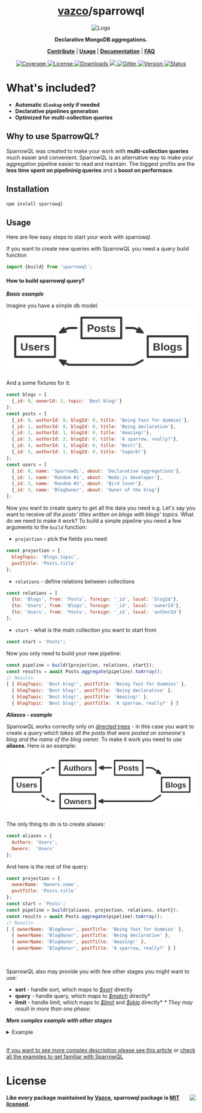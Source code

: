 <h1 align="center">
    <a href="https://github.com/vazco">vazco</a>/sparrowql
</h1>

<p align="center">
    <img src="sparrowql.png" alt="Logo" height="300">
</p>

<p align="center">
    <strong>Declarative MongoDB aggregations.</strong>
</p>

<p align="center">
    <strong><a href="https://github.com/vazco/sparrowql/blob/master/.github/CONTRIBUTING.md">Contribute</a></strong> |
    <strong>
     <a href="#usage">Usage</a>
    </strong> |
    <strong><a href="https://github.com/vazco/sparrowql/blob/master/INTRODUCTION.md">Documentation</a></strong> |
    <strong><a href="https://github.com/vazco/sparrowql/blob/master/FAQ.md">FAQ</a></strong>
    
</p>



<p align="center">
    <a href="https://codecov.io/gh/vazco/sparrowql">
        <img src="https://img.shields.io/codecov/c/github/vazco/sparrowql.svg?style=flat-square" alt="Coverage">
    </a>
    <a href="https://npmjs.org/package/sparrowql">
        <img src="https://img.shields.io/npm/l/sparrowql.svg?style=flat-square" alt="License">
    </a>
    <a href="https://npmjs.org/package/sparrowql">
        <img src="https://img.shields.io/npm/dm/sparrowql.svg?style=flat-square" alt="Downloads">
    </a>
    <a href="https://vazco.eu">
        <img src="https://img.shields.io/badge/vazco-package-blue.svg?logo=data%3Aimage%2Fpng%3Bbase64%2CiVBORw0KGgoAAAANSUhEUgAAAA4AAAAOCAYAAAAfSC3RAAAABmJLR0QA%2FwD%2FAP%2BgvaeTAAAACXBIWXMAAAsTAAALEwEAmpwYAAAAB3RJTUUH4QMfFAIRHb8WQgAAAY1JREFUKM%2BNkLFrGgEUxr87FMnpnXdIqxi1Q3VxachgSbcOgRBCTMbgH9CCW%2BjSUminSpEmBEIpHW7rkCmQSSjEKVOGEAK5bOFyk4c5TMRTyZ1fl5aK9ai%2F8b334%2Ft4QBBmLQmz9jpoLSKYPQCfYdaezi6atTKAMoAYgK1pJ8LkQPr5JspHsbO%2BFilAEADQArCA3Ftn%2FC40KebPO4Ln37peNNxrFxPSXTaW9cPiewDbgYkkXwBYB3B5dHES3W8cpM254ctOJhr3wsKqs7Zj%2FdOZZITkMf9yT%2FKq3e18eHf47fmTT5XE1H%2BQ3GAwDyQ%2FkkxMSvLvhP%2FxZVLc42zYJBf%2FSPMkW57nsd%2Fv03VdDgYDjkajIPkryVDIdd1Xtm0%2Fdhznptvtmr7vu5IkRRRFySiKko%2FH45BlebzgJoBdodls%2FjAM49SyrIau69etVmsIIFStVnPFYvFZoVBY1jRtJZlMpjRNm5MkCaIofhfq9XrMMIyeruuc9u1KpRIulUqqqqpLqqqW0%2Bl0OZVKyb8ANqUwunhV3dcAAAAASUVORK5CYII%3D&style=flat-square">
    </a>
    <a href="https://gitter.im/vazco/sparrowql">
        <img src="https://img.shields.io/gitter/room/vazco/sparrowql.svg?style=flat-square" alt="Gitter">
    </a>
    <a href="https://npmjs.org/package/sparrowql">
        <img src="https://img.shields.io/npm/v/sparrowql.svg?style=flat-square" alt="Version">
    </a>
    <a href="https://travis-ci.org/vazco/sparrowql">
        <img src="https://img.shields.io/travis/vazco/sparrowql.svg?style=flat-square" alt="Status">
    </a>
</p>

# What's included?

* **Automatic `$lookup` only if needed**
* **Declarative pipelines generation**
* **Optimized for multi-collection queries**

## Why to use SparrowQL?

SparrowQL was created to make your work with __multi-collection queries__ much easier and convenient. SparrowQL is an alternative way to make your aggregation pipeline easier to read and maintain. The biggest profits are the __less time spent on pipelininig queries__ and a __boost on performace__.

## Installation 

```sh
npm install sparrowql
```

## Usage 
Here are few easy steps to start your work with sparrowql.

If you want to create new queries with SparrowQL you need a query build function

```js
import {build} from 'sparrowql';
```

#### How to build sparrowql query?
__*Basic example*__

Imagine you have a simple db model:
<br>
![Simple graph db model](graph.png)

And a some fixtures for it:

```js
const blogs = [
  {_id: 0, ownerId: 3, topic: 'Best blog!'}
];
const posts = [
  {_id: 0, authorId: 0, blogId: 0, title: 'Being fast for dummies'},
  {_id: 1, authorId: 0, blogId: 0, title: 'Being declarative'},
  {_id: 2, authorId: 1, blogId: 0, title: 'Amazing!'},
  {_id: 3, authorId: 2, blogId: 0, title: 'A sparrow, really?'},
  {_id: 4, authorId: 1, blogId: 0, title: 'Best!'},
  {_id: 5, authorId: 1, blogId: 0, title: 'Superb!'}
];
const users = [
  {_id: 0, name: 'SparrowQL', about: 'Declarative aggregations'},
  {_id: 1, name: 'Random #1', about: 'Node.js developer'},
  {_id: 2, name: 'Random #2', about: 'Bird lover'},
  {_id: 3, name: 'BlogOwner', about: 'Owner of the blog'}
];
```

Now you want to create query to get all the data you need e.g.
Let's say you want to receive _all the posts' titles written on blogs with blogs' topics._ What do we need to make it work? To build a simple pipeline you need a few arguments to the `build` function:

* `projection` - pick the fields you need

```js
const projection = {
  blogTopic: 'Blogs.topic',
  postTitle: 'Posts.title'
};
```

* `relations` - define relations between collections

```js
const relations = [
  {to: 'Blogs', from: 'Posts', foreign: '_id', local: 'blogId'},
  {to: 'Users', from: 'Blogs', foreign: '_id', local: 'ownerId'},
  {to: 'Users', from: 'Posts', foreign: '_id', local: 'authorId'}
];
```

* `start` - what is the main collection you want to start from

```js
const start = 'Posts';
```

Now you only need to build your new pipeline:

```js
const pipeline = build({projection, relations, start});
const results = await Posts.aggregate(pipeline).toArray();
// Results 
[ { blogTopic: 'Best blog!', postTitle: 'Being fast for dummies' },
  { blogTopic: 'Best blog!', postTitle: 'Being declarative' },
  { blogTopic: 'Best blog!', postTitle: 'Amazing!' },
  { blogTopic: 'Best blog!', postTitle: 'A sparrow, really?' } ]
```

__*Aliases - example*__

SparrowQL works correctly only on [directed trees](https://en.wikipedia.org/wiki/Tree_(graph_theory)) - in this case you want to create a _query which takes all the posts that were posted on someone's blog and the name of the blog owner_. To make it work you need to use __aliases__. Here is an example:

![Simple db graph model with aliases](tree.png)

The only thing to do is to create aliases:

```js
const aliases = {
  Authors: 'Users',
  Owners:  'Users'
};
```

And here is the rest of the query:

```js
const projection = {
  ownerName: 'Owners.name',
  postTitle: 'Posts.title'
};
const start = 'Posts';
const pipeline = build({aliases, projection, relations, start});
const results = await Posts.aggregate(pipeline).toArray();
// Results
[ { ownerName: 'BlogOwner', postTitle: 'Being fast for dummies' },
  { ownerName: 'BlogOwner', postTitle: 'Being declarative' },
  { ownerName: 'BlogOwner', postTitle: 'Amazing!' },
  { ownerName: 'BlogOwner', postTitle: 'A sparrow, really?' } ]
```

<br>

SparrowQL also may provide you with few other stages you might want to use: 
* __sort__ - handle sort, which maps to [_\$sort_](https://docs.mongodb.com/manual/reference/operator/aggregation/sort/index.html) directly
* __query__ - handle query, which maps to [_\$match_](https://docs.mongodb.com/manual/reference/operator/aggregation/match/index.html) directly*
* __limit__ - handle limit, which maps to [_\$limit_](https://docs.mongodb.com/manual/reference/operator/aggregation/limit/index.html) and [_\$skip_](https://docs.mongodb.com/manual/reference/operator/aggregation/skip/index.html) directly*
   _\* They may result in more than one phase._

__*More complex example with other stages*__

<details>
<summary>Example</summary>

```js
const limit = 1;
const projection = {
  blogOwnerName: 'Owners.name',
  postAuthorName: 'Authors.name',
  postTitle: 'Posts.title'
};
const query = {'Authors.name': 'Random #1'};
const skip = 1;
const sort = {'Posts.title': -1};
const start = 'Posts';
const pipeline = build({
  aliases,
  limit,
  projection,
  query,
  relations,
  skip,
  sort,
  start
});
const results = await Posts.aggregate(pipeline).toArray();
[ { blogOwnerName: 'BlogOwner',
    postAuthorName: 'Random #1',
    postTitle: 'Best!' } ]
```
</details>
<br>

[If you want to see more complex description please see this article](https://medium.com/vazco/dynamic-aggregations-with-sparrowql-dfeb133821e7) or [check all the examples to get familiar with SparrowQL](https://github.com/vazco/sparrowql/tree/master/__tests__)

# License

<img src="https://vazco.eu/banner.png" align="right">

**Like every package maintained by [Vazco](https://vazco.eu/), sparrowql package is [MIT licensed](https://github.com/vazco/sparrowql/blob/master/LICENSE).**

